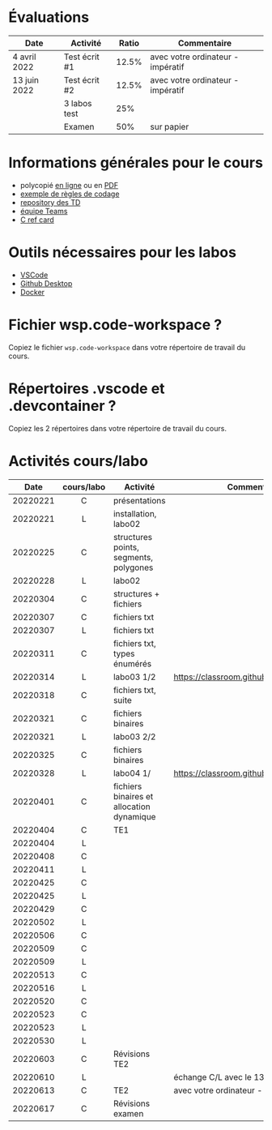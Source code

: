 # Évaluations

| Date | Activité | Ratio | Commentaire |
|---|---|---|---|
| 4 avril 2022 | Test écrit #1 | 12.5% | avec votre ordinateur - impératif |
| 13 juin 2022| Test écrit #2 | 12.5% | avec votre ordinateur - impératif |
|   | 3 labos test | 25% ||
|   | Examen | 50% | sur papier |

# Informations générales pour le cours

- polycopié [en ligne](https://heig-tin-info.github.io/handout/) ou en [PDF](https://github.com/heig-tin-info/handout/releases/download/v0.2.7/handout.pdf)
- [exemple de règles de codage](https://google.github.io/styleguide/cppguide.html)
- [repository des TD](https://github.com/Info2-TIN-B-2021-2022/TD)
- [équipe Teams]()
- [C ref card](https://github.com/heig-tin-info/refcard)

# Outils nécessaires pour les labos

- [VSCode](https://code.visualstudio.com/download)
- [Github Desktop](https://desktop.github.com/)
- [Docker](https://www.docker.com/products/docker-desktop)

# Fichier wsp.code-workspace ?

Copiez le fichier `wsp.code-workspace` dans votre répertoire de travail du cours.

# Répertoires .vscode et .devcontainer ?

Copiez les 2 répertoires dans votre répertoire de travail du cours.

# Activités cours/labo
| Date | cours/labo | Activité | Commentaire |
|---|:---:|---|---|
| 20220221 | C | présentations | |
| 20220221 | L | installation, labo02 | |
| 20220225 | C | structures points, segments, polygones| |
| 20220228 | L | labo02| |
| 20220304 | C | structures + fichiers| |
| 20220307 | C | fichiers txt| |
| 20220307 | L | fichiers txt| |
| 20220311 | C | fichiers txt, types énumérés| |
| 20220314 | L | labo03 1/2| https://classroom.github.com/a/T0VfjbhW |
| 20220318 | C | fichiers txt, suite| |
| 20220321 | C | fichiers binaires| |
| 20220321 | L | labo03 2/2| |
| 20220325 | C | fichiers binaires| |
| 20220328 | L | labo04 1/| https://classroom.github.com/a/T7jto9W4|
| 20220401 | C | fichiers binaires et allocation dynamique| |
| 20220404 | C |  TE1 | |
| 20220404 | L | | |
| 20220408 | C | | |
| 20220411 | L | | |
| 20220425 | C | | |
| 20220425 | L | | |
| 20220429 | C | | |
| 20220502 | L | | |
| 20220506 | C | | |
| 20220509 | C | | |
| 20220509 | L | | |
| 20220513 | C | | |
| 20220516 | L | | |
| 20220520 | C | | |
| 20220523 | C | | |
| 20220523 | L | | |
| 20220530 | L | | |
| 20220603 | C | Révisions TE2 | |
| 20220610 | L | | échange C/L avec le 13 juin |
| 20220613 | C | TE2|  avec votre ordinateur - impératif |
| 20220617 | C | Révisions examen| |
